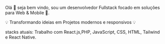 Olá 👋 seja bem vindo, sou um desenvolvedor Fullstack focado em soluções para Web & Mobile 📱.

💡 Transformando ideias em Projetos modernos e responsivos 💡 

stacks atuais: Trabalho com React.js,PHP, JavaScript, CSS, HTML, Tailwind e React Native. 
<!---
wells99/wells99 is a ✨ special ✨ repository because its `README.md` (this file) appears on your GitHub profile.
You can click the Preview link to take a look at your changes.
--->
